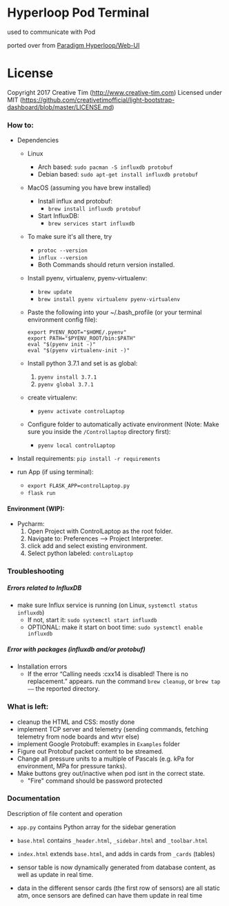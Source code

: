 # Hyperloop Pod Terminal 

used to communicate with Pod

ported over from [Paradigm Hyperloop/Web-UI](https://github.com/ParadigmHyperloop/web-UI)

# License
Copyright 2017 Creative Tim (http://www.creative-tim.com)
Licensed under MIT (https://github.com/creativetimofficial/light-bootstrap-dashboard/blob/master/LICENSE.md)



### How to:
- Dependencies
    - Linux
        -  Arch based: `sudo pacman -S influxdb protobuf`
        - Debian based: `sudo apt-get install influxdb protobuf`
    - MacOS (assuming you have brew installed)
        - Install influx and protobuf: 
            - `brew install influxdb protobuf`
        - Start InfluxDB: 
            - `brew services start influxdb`

    - To make sure it's all there, try
      -  `protoc --version`
      -  `influx --version`
      - Both Commands should return version installed.

    - Install pyenv, virtualenv, pyenv-virtualenv: 
        - `brew update`
        - `brew install pyenv virtualenv pyenv-virtualenv`

    - Paste the following into your ~/.bash_profile (or your terminal environment config file):
        ```
        export PYENV_ROOT="$HOME/.pyenv"
        export PATH="$PYENV_ROOT/bin:$PATH"
        eval "$(pyenv init -)"
        eval "$(pyenv virtualenv-init -)"
        ```
    - Install python 3.7.1 and set is as global: 
        1) `pyenv install 3.7.1`
        2) `pyenv global 3.7.1`
    - create virtualenv: 
        - `pyenv activate controlLaptop`
    - Configure folder to automatically activate environment (Note: Make sure 
    you inside the `/Controllaptop` directory first):
        - `pyenv local controlLaptop`
    
- Install requirements:
    `pip install -r requirements`

- run App (if using terminal):
  - `export FLASK_APP=controlLaptop.py`
  - `flask run` 


#### Environment (WIP):
- Pycharm: 
    1) Open Project with ControlLaptop as the root folder.
    2) Navigate to: Preferences --> Project Interpreter.
    3) click add and select existing environment.
    4) Select python labeled: `controlLaptop`


### Troubleshooting
##### Errors related to InfluxDB
- make sure Influx service is running (on Linux, `systemctl status influxdb`)
    - If not, start it: `sudo systemctl start influxdb`
    - OPTIONAL: make it start on boot time: `sudo systemctl enable influxdb`

##### Error with packages (influxdb and/or protobuf)
- Installation errors
    - If the error “Calling needs :cxx14 is disabled! There is no replacement.” appears. 
    run the command `brew cleanup`, or `brew tap ——` the reported directory.

### What is left:
- cleanup the HTML and CSS: mostly done
- implement TCP server and telemetry (sending commands, fetching telemetry from node boards and wtvr else)
- implement Google Protobuff: examples in `Examples` folder
- Figure out Protobuf packet content to be streamed.
- Change all pressure units to a multiple of Pascals (e.g. kPa for environment, MPa for pressure tanks).
- Make buttons grey out/inactive when pod isnt in the correct state.
    - "Fire" command should be password protected

### Documentation
Description of file content and operation

- `app.py` contains Python array for the sidebar generation
- `base.html` contains `_header.html`, `_sidebar.html` and `_toolbar.html`
- `index.html` extends `base.html`, and adds in cards from `_cards` (tables)
- sensor table is now dynamically generated from database content, as well as update in real time.

- data in the different sensor cards (the first row of sensors) are all static atm, once sensors are defined can have them
update in real time
